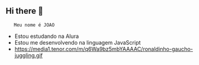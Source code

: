 ## Hi there 👋
       Meu nome é JOAO
- Estou estudando na Alura
- Estou me desenvolvendo na linguagem JavaScript
- https://media1.tenor.com/m/q6Wa9bz5mbYAAAAC/ronaldinho-gaucho-juggling.gif
